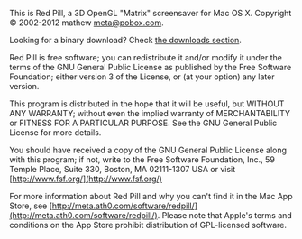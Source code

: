 This is Red Pill, a 3D OpenGL "Matrix" screensaver for Mac OS X.
Copyright © 2002-2012 mathew <meta@pobox.com>.

Looking for a binary download? Check [the downloads section](https://github.com/lpar/RedPill/downloads).

Red Pill is free software; you can redistribute it and/or modify
it under the terms of the GNU General Public License as published by
the Free Software Foundation; either version 3 of the License, or
(at your option) any later version.

This program is distributed in the hope that it will be useful,
but WITHOUT ANY WARRANTY; without even the implied warranty of
MERCHANTABILITY or FITNESS FOR A PARTICULAR PURPOSE.  See the
GNU General Public License for more details.

You should have received a copy of the GNU General Public License
along with this program; if not, write to the Free Software
Foundation, Inc., 59 Temple Place, Suite 330, Boston, MA  02111-1307  USA
or visit [http://www.fsf.org/](http://www.fsf.org/)

For more information about Red Pill and why you can't find it in the Mac App Store, see [http://meta.ath0.com/software/redpill/](http://meta.ath0.com/software/redpill/). Please note that Apple's terms and conditions on the App Store prohibit distribution of GPL-licensed software.

